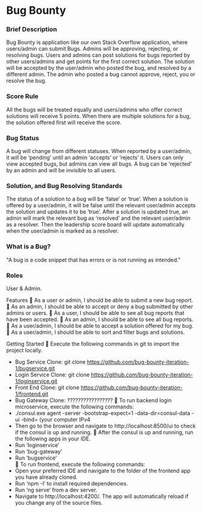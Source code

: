 # Bug Bounty
### Brief Description
Bug Bounty is application like our own Stack Overflow application, where users/admin can submit Bugs. Admins will be approving, rejecting, or resolving bugs. Users and admins can post solutions for bugs reported by other users/admins and get points for the first correct solution. The solution will be accepted by the user/admin who posted the bug, and resolved by a different admin. The admin who posted a bug cannot approve, reject, you or resolve the bug. 

### Score Rule
All the bugs will be treated equally and users/admins who offer correct solutions will receive 5 points. When there are multiple solutions for a bug, the solution offered first will receive the score.

### Bug Status
A bug will change from different statuses. When reported by a user/admin, it will be ‘pending’ until an admin ‘accepts’ or ‘rejects’ it. Users can only view accepted bugs, but admins can view all bugs. A bug can be ‘rejected’ by an admin and will be invisible to all users.

### Solution, and Bug Resolving Standards
The status of a solution to a bug will be ‘false’ or ‘true’. When a solution is offered by a user/admin, it will be false until the relevant user/admin accepts the solution and updates it to be ‘true’. After a solution is updated true, an admin will mark the relevant bug as ‘resolved’ and the relevant user/admin as a resolver. Then the leadership score board will update automatically when the user/admin is marked as a resolver.

### What is a Bug? 
"A bug is a code snippet that has errors or is not running as intended." 

### Roles
User & Admin.

Features
	As a user or admin, I should be able to submit a new bug report.
	As an admin, I should be able to accept or deny a bug submitted by other admins or users.
	As a user, I should be able to see all bug reports that have been accepted.
	As an admin, I should be able to see all bug reports.
	As a user/admin, I should be able to accept a solution offered for my bug.
	As a user/admin, I should be able to sort and filter bugs and solutions.

Getting Started
	Execute the following commands in git to import the project locally.
-	Bug Service Clone: git clone https://github.com/bug-bounty-iteration-1/bugservice.git
-	Login Service Clone: git clone https://github.com/bug-bounty-iteration-1/loginservice.git
-	Front End Clone: git clone https://github.com/bug-bounty-iteration-1/frontend.git
-	Bug Gateway Clone: ?????????????????
	To run backend login microservice, execute the following commands:
-	./consul.exe agent -server -bootstrap-expect=1 -data-dir=consul-data -ui -bind= (your computer IPv4
-	Then go to the browser and navigate to  http://localhost:8500/ui to check if the consul is up and running.
	After the consul is up and running, run the following apps in your IDE.
-	Run ‘loginservice’
-	Run ‘bug-gateway’
-	Run ‘bugservice’  
	To run frontend, execute the following commands:
-	Open your preferred IDE and navigate to the folder of the frontend app you have already cloned.
-	Run ‘npm -I’ to install required dependencies.
-	Run ‘ng serve’ from a dev server. 
-	Navigate to http://localhost:4200/. The app will automatically reload if you change any of the source files.

